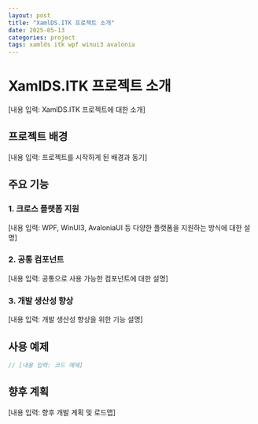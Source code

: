 ```yaml
---
layout: post
title: "XamlDS.ITK 프로젝트 소개"
date: 2025-05-13
categories: project
tags: xamlds itk wpf winui3 avalonia
---
```


# XamlDS.ITK 프로젝트 소개

[내용 입력: XamlDS.ITK 프로젝트에 대한 소개]

## 프로젝트 배경

[내용 입력: 프로젝트를 시작하게 된 배경과 동기]

## 주요 기능

### 1. 크로스 플랫폼 지원

[내용 입력: WPF, WinUI3, AvaloniaUI 등 다양한 플랫폼을 지원하는 방식에 대한 설명]

### 2. 공통 컴포넌트

[내용 입력: 공통으로 사용 가능한 컴포넌트에 대한 설명]

### 3. 개발 생산성 향상

[내용 입력: 개발 생산성 향상을 위한 기능 설명]

## 사용 예제

```csharp
// [내용 입력: 코드 예제]
```

## 향후 계획

[내용 입력: 향후 개발 계획 및 로드맵]
